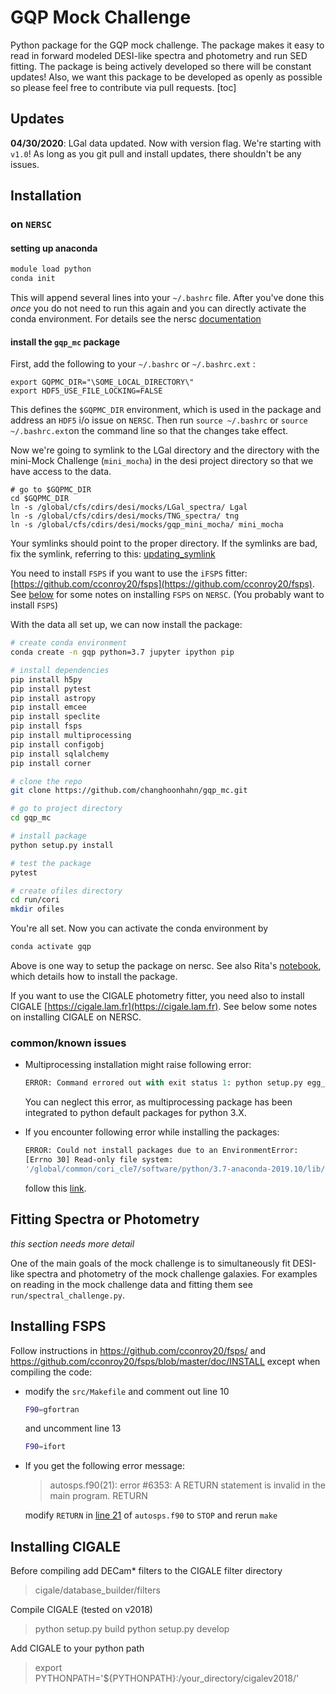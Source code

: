 # GQP Mock Challenge 

Python package for the GQP mock challenge. The package makes it easy to read in forward modeled DESI-like spectra and photometry and run SED fitting. The package is being actively developed so there will be constant updates! Also, we want this package to be developed as openly as possible so please feel free to contribute via pull requests. 
[toc]

## Updates
**04/30/2020**: LGal data updated. Now with version flag. We're starting with `v1.0`! As long as you git pull and install updates, there shouldn't be any issues. 

## Installation

### on `NERSC`
#### setting up anaconda

```bash
module load python
conda init
```

This will append several lines into your `~/.bashrc` file. After you've done this *once* you do not need to run this again and you can directly activate the conda environment. For details see the nersc [documentation](https://docs.nersc.gov/programming/high-level-environments/python/#using-conda-activate)


#### install the `gqp_mc` package
First, add the following to your `~/.bashrc` or `~/.bashrc.ext` : 

```
export GQPMC_DIR="\SOME_LOCAL_DIRECTORY\" 
export HDF5_USE_FILE_LOCKING=FALSE
```
This defines the `$GQPMC_DIR` environment, which is used in the package and address an `HDF5` i/o issue on `NERSC`. Then run `source ~/.bashrc` or `source ~/.bashrc.ext`on the command line so that the changes take effect. 

Now we're going to symlink to the LGal directory and the directory with the mini-Mock Challenge (`mini_mocha`) in the desi project directory so that we have access to the data.

```
# go to $GQPMC_DIR
cd $GQPMC_DIR
ln -s /global/cfs/cdirs/desi/mocks/LGal_spectra/ Lgal
ln -s /global/cfs/cdirs/desi/mocks/TNG_spectra/ tng 
ln -s /global/cfs/cdirs/desi/mocks/gqp_mini_mocha/ mini_mocha 
```

Your symlinks should point to the proper directory. If the symlinks are bad, fix the symlink, referring to this:
[updating_symlink](https://github.com/kgb0255/GQPMC_v2_JAMES/blob/6da67f918cfadfb17eaa163ddfb25e63dc9b3c53/Documentation/NERSC_Installation/outdated_symlink.md)

You need to install `FSPS` if you want to use the `iFSPS` fitter: [https://github.com/cconroy20/fsps](https://github.com/cconroy20/fsps). See [below](#installing-fsps) for some notes on installing `FSPS` on `NERSC`. (You probably want to install `FSPS`)

With the data all set up, we can now install the package: 
```bash 
# create conda environment 
conda create -n gqp python=3.7 jupyter ipython pip

# install dependencies
pip install h5py 
pip install pytest 
pip install astropy 
pip install emcee 
pip install speclite 
pip install fsps
pip install multiprocessing
pip install configobj
pip install sqlalchemy
pip install corner

# clone the repo 
git clone https://github.com/changhoonhahn/gqp_mc.git 

# go to project directory
cd gqp_mc 

# install package
python setup.py install

# test the package
pytest 

# create ofiles directory
cd run/cori
mkdir ofiles
```

You're all set. Now you can activate the conda environment by 

```python
conda activate gqp
```
Above is one way to setup the package on nersc. See also Rita's [notebook](https://github.com/ritatojeiro/desi_gqp/blob/master/nb/start_example.ipynb), which details how to install the package. 

If you want to use the CIGALE photometry fitter, you need also to install CIGALE [https://cigale.lam.fr](https://cigale.lam.fr). See below some notes on installing CIGALE on NERSC.

### common/known issues

- Multiprocessing installation might raise following error:
	```python
  ERROR: Command errored out with exit status 1: python setup.py egg_info Check the logs for full command output.
  ```

  You can neglect this error, as multiprocessing package has been integrated to python default packages for python 3.X.

- If you encounter following error while installing the packages:

  ```bash
  ERROR: Could not install packages due to an EnvironmentError:
  [Errno 30] Read-only file system: 
  '/global/common/cori_cle7/software/python/3.7-anaconda-2019.10/lib/python3.7/site-packages/...'
  ```

  follow this [link](https://github.com/kgb0255/GQPMC_v2_JAMES/blob/f5e9ec3064c91775e09679a92a67a19ffb80d1c3/Documentation/NERSC_Installation/pacakge_error.md).


## Fitting Spectra or Photometry

*this section needs more detail*

One of the main goals of the mock challenge is to simultaneously fit DESI-like spectra and photometry of the mock challenge galaxies. For examples on reading in the mock challenge data and fitting them see `run/spectral_challenge.py`. 

## Installing FSPS 
Follow instructions in https://github.com/cconroy20/fsps/ and https://github.com/cconroy20/fsps/blob/master/doc/INSTALL except when compiling the code: 

- modify the `src/Makefile` and comment out line 10
  ```bash
  F90=gfortran
  ```
  and uncomment line 13
  ```bash
  F90=ifort
  ```
  
- If you get the following error message:
	> autosps.f90(21): error #6353: A RETURN statement is invalid in the main program.
	>    RETURN
	
	modify `RETURN` in [line 21](https://github.com/cconroy20/fsps/blob/master/src/autosps.f90#L21) of `autosps.f90`  to `STOP` and rerun `make`
## Installing CIGALE

Before compiling add DECam* filters to the CIGALE filter directory 

> cigale/database_builder/filters

Compile CIGALE (tested on v2018)

> python setup.py build
> python setup.py develop

Add CIGALE to your python path

> export PYTHONPATH='${PYTHONPATH}:/your_directory/cigalev2018/'
